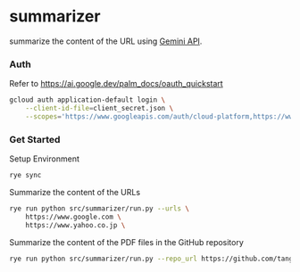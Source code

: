 # summarizer

summarize the content of the URL using [Gemini API](https://ai.google.dev/pricing?hl=ja).

### Auth

Refer to https://ai.google.dev/palm_docs/oauth_quickstart

```bash
gcloud auth application-default login \
    --client-id-file=client_secret.json \
    --scopes='https://www.googleapis.com/auth/cloud-platform,https://www.googleapis.com/auth/generative-language.tuning'
```

### Get Started

Setup Environment

```bash
rye sync
```

Summarize the content of the URLs

```bash
rye run python src/summarizer/run.py --urls \
    https://www.google.com \
    https://www.yahoo.co.jp \
```

Summarize the content of the PDF files in the GitHub repository


```bash
rye run python src/summarizer/run.py --repo_url https://github.com/tangxyw/RecSysPapers
```
